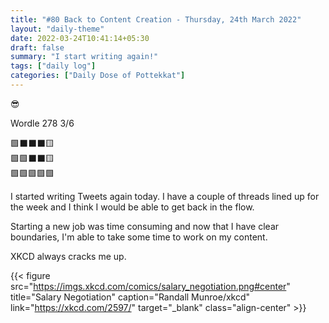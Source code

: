 ```yaml
---
title: "#80 Back to Content Creation - Thursday, 24th March 2022"
layout: "daily-theme"
date: 2022-03-24T10:41:14+05:30
draft: false
summary: "I start writing again!"
tags: ["daily log"]
categories: ["Daily Dose of Pottekkat"]
---
```


😎

Wordle 278 3/6

🟩⬛⬛⬛🟨\
🟩🟩⬛⬛🟨\
🟩🟩🟩🟩🟩

I started writing Tweets again today. I have a couple of threads lined up for the week and I think I would be able to get back in the flow.

Starting a new job was time consuming and now that I have clear boundaries, I'm able to take some time to work on my content.

XKCD always cracks me up.

{{< figure src="https://imgs.xkcd.com/comics/salary_negotiation.png#center" title="Salary Negotiation" caption="Randall Munroe/xkcd" link="https://xkcd.com/2597/" target="_blank" class="align-center" >}}
